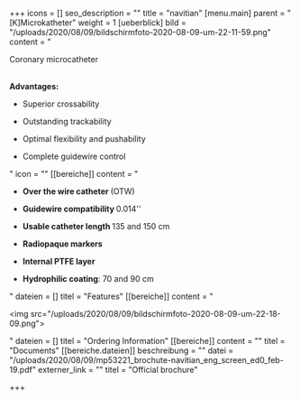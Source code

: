 +++
icons = []
seo_description = ""
title = "navitian"
[menu.main]
parent = "[K]Microkatheter"
weight = 1
[ueberblick]
bild = "/uploads/2020/08/09/bildschirmfoto-2020-08-09-um-22-11-59.png"
content = "<p>Coronary microcatheter</p><p></p><p><br><strong>Advantages:</strong></p><ul><li><p>Superior crossability</p></li><li><p>Outstanding trackability</p></li><li><p>Optimal flexibility and pushability</p></li><li><p>Complete guidewire control</p></li></ul>"
icon = ""
[[bereiche]]
content = "<ul><li><p><strong>Over the wire catheter </strong>(OTW) </p></li><li><p><strong>Guidewire compatibility </strong>0.014''</p></li><li><p><strong>Usable catheter length </strong>135 and 150 cm</p></li><li><p><strong>Radiopaque markers</strong></p></li><li><p><strong>Internal PTFE layer</strong></p></li><li><p><strong>Hydrophilic coating</strong>: 70 and 90 cm</p></li></ul>"
dateien = []
titel = "Features"
[[bereiche]]
content = "<p><img src=\"/uploads/2020/08/09/bildschirmfoto-2020-08-09-um-22-18-09.png\"></p>"
dateien = []
titel = "Ordering Information"
[[bereiche]]
content = ""
titel = "Documents"
[[bereiche.dateien]]
beschreibung = ""
datei = "/uploads/2020/08/09/mp53221_brochute-navitian_eng_screen_ed0_feb-19.pdf"
externer_link = ""
titel = "Official brochure"

+++
